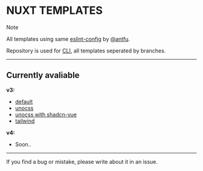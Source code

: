 # NUXT TEMPLATES

> [!NOTE]
> All templates using same [eslint-config](https://github.com/antfu/eslint-config) by [@antfu](https://github.com/antfu).

Repository is used for [CLI](https://github.com/brokuka/nuxt-starter), all templates seperated by branches.

---

## Currently avaliable

**v3:**

- [default](https://github.com/brokuka/nuxt-templates/tree/v3)
- [unocss](https://github.com/brokuka/nuxt-templates/tree/v3-unocss)
- [unocss with shadcn-vue](https://github.com/brokuka/nuxt-templates/tree/v3-unocss-shadcn)
- [tailwind](https://github.com/brokuka/nuxt-templates/tree/v3-tailwind)

**v4:**

- Soon..

---

If you find a bug or mistake, please write about it in an issue.

